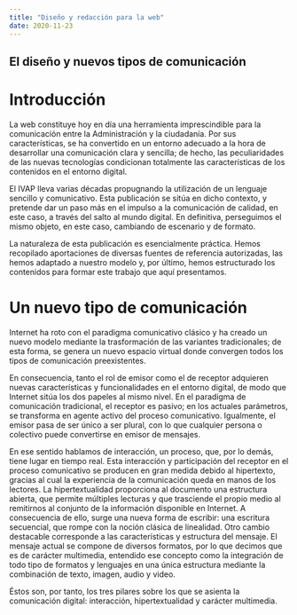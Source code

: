 ```yaml
---
title: "Diseño y redacción para la web"
date: 2020-11-23
---
```


## El diseño y nuevos tipos de comunicación

# Introducción

La web constituye hoy en día una herramienta imprescindible para la comunicación entre la Administración y la ciudadanía. Por sus características, se ha convertido en un entorno adecuado a la hora de desarrollar una comunicación clara y
sencilla; de hecho, las peculiaridades de las nuevas tecnologías condicionan totalmente las características de los contenidos en el entorno digital.

El IVAP lleva varias décadas propugnando la utilización de un lenguaje sencillo y
comunicativo. Esta publicación se sitúa en dicho contexto, y pretende dar un paso
más en el impulso a la comunicación de calidad, en este caso, a través del salto al
mundo digital. En definitiva, perseguimos el mismo objeto, en este caso, cambiando de escenario y de formato.

La naturaleza de esta publicación es esencialmente práctica. Hemos recopilado
aportaciones de diversas fuentes de referencia autorizadas, las hemos adaptado
a nuestro modelo y, por último, hemos estructurado los contenidos para formar
este trabajo que aquí presentamos.

# Un nuevo tipo de comunicación

Internet ha roto con el paradigma comunicativo clásico y ha creado un nuevo
modelo mediante la trasformación de las variantes tradicionales; de esta forma, se
genera un nuevo espacio virtual donde convergen todos los tipos de comunicación preexistentes.

En consecuencia, tanto el rol de emisor como el de receptor adquieren nuevas características y funcionalidades en el entorno digital, de modo que Internet sitúa los dos papeles al mismo nivel. En el paradigma de comunicación tradicional, el receptor es pasivo; en los actuales parámetros, se transforma en agente activo del proceso comunicativo. Igualmente, el emisor pasa de ser único a ser plural, con lo que cualquier persona o colectivo puede convertirse en emisor de mensajes. 

En ese sentido hablamos de interacción, un proceso, que, por lo demás, tiene lugar en tiempo real. Esta interacción y participación del receptor en el proceso comunicativo se producen en gran medida debido al hipertexto, gracias al cual la experiencia de la
comunicación queda en manos de los lectores. La hipertextualidad proporciona al documento una estructura abierta, que permite múltiples lecturas y que trasciende el propio medio al remitirnos al conjunto de la información disponible en
Internet. A consecuencia de ello, surge una nueva forma de escribir: una escritura secuencial, que rompe con la noción clásica de linealidad. Otro cambio destacable corresponde a las características y estructura del mensaje. El mensaje actual se compone de diversos formatos, por lo que decimos que es de carácter multimedia, entendido ese concepto como la integración de todo
tipo de formatos y lenguajes en una única estructura mediante la combinación de texto, imagen, audio y video.

Éstos son, por tanto, los tres pilares sobre los que se asienta la comunicación digital: interacción, hipertextualidad y carácter multimedia.